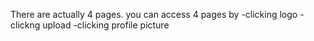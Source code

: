 There are actually 4 pages.
you can access 4 pages by -clicking logo
                          -clickng upload
                          -clicking profile picture


                          
